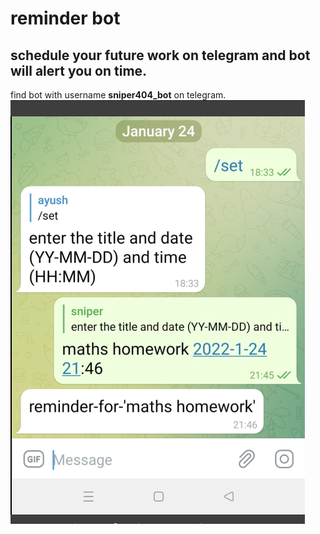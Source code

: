 # reminder bot
## schedule your future work on telegram and bot will alert you on time.
find bot with username **sniper404_bot** on telegram.\
![image](https://github.com/ayush19283/reminder/blob/main/Screenshot%20from%202022-01-24%2021-57-02.png)
